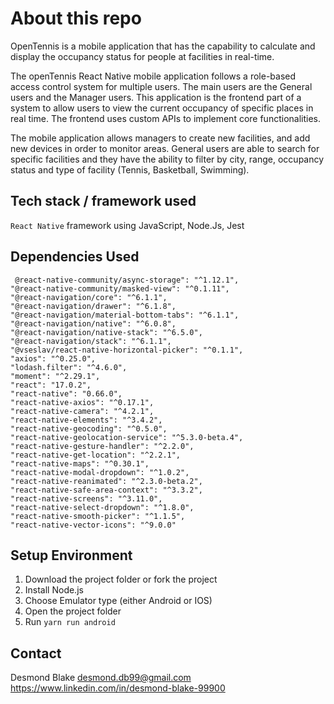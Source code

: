 # About this repo

OpenTennis is a mobile application that has the capability to calculate and display the occupancy status for people at facilities in real-time. 

The openTennis React Native mobile application follows a role-based access control system for multiple users. The main users are the General users and the Manager users. This application is the frontend part of a system to allow users to view the current occupancy of specific places in real time. The frontend uses custom APIs to implement core functionalities. 

The mobile application allows managers to create new facilities, and add new devices in order to monitor areas. General users are able to search for specific facilities and they have the ability to filter by city, range, occupancy status and type of facility (Tennis, Basketball, Swimming). 

## Tech stack / framework used
`React Native` framework using JavaScript, Node.Js, Jest

## Dependencies Used
     @react-native-community/async-storage": "^1.12.1",
    "@react-native-community/masked-view": "^0.1.11",
    "@react-navigation/core": "^6.1.1",
    "@react-navigation/drawer": "^6.1.8",
    "@react-navigation/material-bottom-tabs": "^6.1.1",
    "@react-navigation/native": "^6.0.8",
    "@react-navigation/native-stack": "^6.5.0",
    "@react-navigation/stack": "^6.1.1",
    "@vseslav/react-native-horizontal-picker": "^0.1.1",
    "axios": "^0.25.0",
    "lodash.filter": "^4.6.0",
    "moment": "^2.29.1",
    "react": "17.0.2",
    "react-native": "0.66.0",
    "react-native-axios": "^0.17.1",
    "react-native-camera": "^4.2.1",
    "react-native-elements": "^3.4.2",
    "react-native-geocoding": "^0.5.0",
    "react-native-geolocation-service": "^5.3.0-beta.4",
    "react-native-gesture-handler": "^2.2.0",
    "react-native-get-location": "^2.2.1",
    "react-native-maps": "^0.30.1",
    "react-native-modal-dropdown": "^1.0.2",
    "react-native-reanimated": "^2.3.0-beta.2",
    "react-native-safe-area-context": "^3.3.2",
    "react-native-screens": "^3.11.0",
    "react-native-select-dropdown": "^1.8.0",
    "react-native-smooth-picker": "^1.1.5",
    "react-native-vector-icons": "^9.0.0"

## Setup Environment
1. Download the project folder or fork the project 
2. Install Node.js
3. Choose Emulator type (either Android or IOS)
4. Open the project folder
5. Run `yarn run android`

## Contact
Desmond Blake
desmond.db99@gmail.com
https://www.linkedin.com/in/desmond-blake-99900

